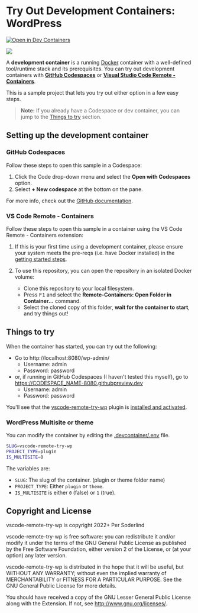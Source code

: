 # Try Out Development Containers: WordPress

[![Open in Dev Containers](https://img.shields.io/static/v1?label=Dev%20Containers&message=Open&color=blue&logo=visualstudiocode)](https://vscode.dev/redirect?url=vscode://ms-vscode-remote.remote-containers/cloneInVolume?url=https://github.com/soderlind/vscode-remote-try-wp)

<img src="assets/wordpress-devcontainers.png">

A **development container** is a running [Docker](https://www.docker.com) container with a well-defined tool/runtime stack and its prerequisites. You can try out development containers with **[GitHub Codespaces](https://github.com/features/codespaces)** or **[Visual Studio Code Remote - Containers](https://aka.ms/vscode-remote/containers)**.

This is a sample project that lets you try out either option in a few easy steps.

> **Note:** If you already have a Codespace or dev container, you can jump to the [Things to try](#things-to-try) section.

## Setting up the development container

### GitHub Codespaces

Follow these steps to open this sample in a Codespace:

1. Click the Code drop-down menu and select the **Open with Codespaces** option.
1. Select **+ New codespace** at the bottom on the pane.

For more info, check out the [GitHub documentation](https://docs.github.com/en/free-pro-team@latest/github/developing-online-with-codespaces/creating-a-codespace#creating-a-codespace).

### VS Code Remote - Containers

Follow these steps to open this sample in a container using the VS Code Remote - Containers extension:

1. If this is your first time using a development container, please ensure your system meets the pre-reqs (i.e. have Docker installed) in the [getting started steps](https://aka.ms/vscode-remote/containers/getting-started).

2. To use this repository, you can open the repository in an isolated Docker volume:

   - Clone this repository to your local filesystem.
   - Press <kbd>F1</kbd> and select the **Remote-Containers: Open Folder in Container...** command.
   - Select the cloned copy of this folder, **wait for the container to start**, and try things out!

## Things to try

When the container has started, you can try out the following:

- Go to http://localhost:8080/wp-admin/
  - Username: admin
  - Password: password
- or, if running in GitHub Codespaces (I haven't tested this myself), go to https://CODESPACE_NAME-8080.githubpreview.dev
  - Username: admin
  - Password: password

You'll see that the [vscode-remote-try-wp](index.php) plugin is [installed and activated](http://localhost:8080/wp-admin/plugins.php).

### WordPress Multisite or theme

You can modify the container by editing the [.devcontainer/.env](.devcontainer/.env) file.

```bash
SLUG=vscode-remote-try-wp
PROJECT_TYPE=plugin
IS_MULTISITE=0
```

The variables are:

- `SLUG`: The slug of the container. (plugin or theme folder name)
- `PROJECT_TYPE`: Either `plugin` or `theme`.
- `IS_MULTISITE` is either `0` (false) or `1` (true).

## Copyright and License

vscode-remote-try-wp is copyright 2022+ Per Soderlind

vscode-remote-try-wp is free software: you can redistribute it and/or modify it under the terms of the GNU General Public License as published by the Free Software Foundation, either version 2 of the License, or (at your option) any later version.

vscode-remote-try-wp is distributed in the hope that it will be useful, but WITHOUT ANY WARRANTY; without even the implied warranty of MERCHANTABILITY or FITNESS FOR A PARTICULAR PURPOSE. See the GNU General Public License for more details.

You should have received a copy of the GNU Lesser General Public License along with the Extension. If not, see http://www.gnu.org/licenses/.
